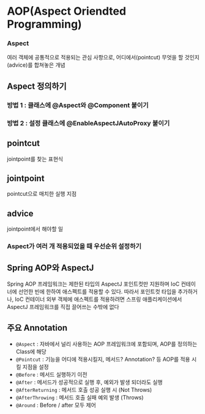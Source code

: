 # AOP(Aspect Oriendted Programming)

### Aspect
여러 객체에 공통적으로 적용되는 관심 사항으로, 어디에서(pointcut) 무엇을 할 것인지(advice)를 합쳐놓은 개념

## Aspect 정의하기

### 방법 1 : 클래스에 @Aspect와 @Component 붙이기

### 방법 2 : 설정 클래스에 @EnableAspectJAutoProxy 붙이기

## pointcut

jointpoint를 찾는 표현식

## jointpoint

pointcut으로 매치한 실행 지점

## advice

jointpoint에서 해야할 일


### Aspect가 여러 개 적용되었을 때 우선순위 설정하기


## Spring AOP와 AspectJ
Spring AOP 프레임워크는 제한된 타입의 AspectJ 포인트컷만 지원하며 IoC 컨테이너에 선언한 빈에 한하여 애스펙트를 적용할 수 있다. 따라서 포인트컷 타입을 추가하거나, IoC 컨테이너 외부 객체에 애스펙트를 적용하려면 스프링 애플리케이션에서 AspectJ 프레임워크를 직접 끌어쓰는 수밖에 없다

## 주요 Annotation
- `@Aspect` : 자바에서 널리 사용하는 AOP 프레임워크에 포함되며, AOP를 정의하는 Class에 해당
- `@Pointcut` : 기능을 어디에 적용시킬지, 메서드? Annotation? 등 AOP를 적용 시킬 지점을 설정
- `@Before` : 메서드 실행하기 이전
- `@After` : 메서드가 성공적으로 실행 후, 예외가 발생 되더라도 실행
- `@AfterReturning` : 메서드 호출 성공 실행 시 (Not Throws)
- `@AfterThrowing` : 메서드 호출 실패 예외 발생 (Throws)
- `@Around` : Before / after 모두 제어
